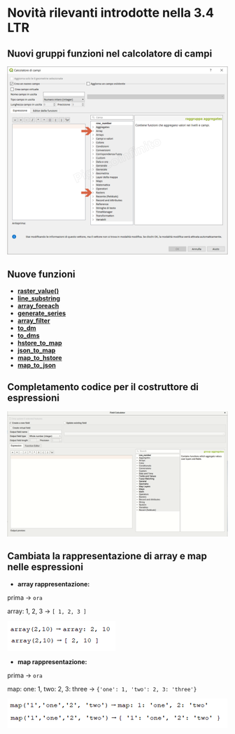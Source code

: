 # Novità rilevanti introdotte nella 3.4 LTR

## Nuovi gruppi funzioni nel calcolatore di campi
![](/img/novita_34/neo_gruppi.png)

## Nuove funzioni
* [**raster_value()**](./gr_funzioni/rasters/funzioni/raster_value.md)
* [**line_substring**](./gr_funzioni/geometria/funzioni/line_substring.md)
* [**array_foreach**](./gr_funzioni/array/funzioni/array_foreach.md)
* [**generate_series**](./gr_funzioni/arrays/funzioni/generate_series.md)
* [**array_filter**](./gr_funzioni/array/funzioni/array_filter.md)
* [**to_dm**](./gr_funzioni/conversioni/funzioni/to_dm.md)
* [**to_dms**](./gr_funzioni/conversioni/funzioni/to_dms.md)
* [**hstore_to_map**](./gr_funzioni/maps/funzioni/hstore_to_map.md)
* [**json_to_map**](./gr_funzioni/maps/funzioni/json_to_map.md)
* [**map_to_hstore**](./gr_funzioni/maps/funzioni/map_to_hstore.md)
* [**map_to_json**](./gr_funzioni/maps/funzioni/map_to_json.md)

## Completamento codice per il costruttore di espressioni
![](/img/novita_34/completa_field_calc.gif)

## Cambiata la rappresentazione di array e map nelle espressioni

* **array rappresentazione:**

prima → `ora`

array: 1, 2, 3 → `[ 1, 2, 3 ]`

![](/img/novita_34/arrays.png)

* **map rappresentazione:**

prima → `ora`

map: one: 1, two: 2, 3: three → `{'one': 1, 'two': 2, 3: 'three'}`

![](/img/novita_34/map.png)